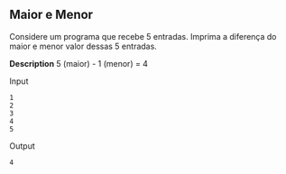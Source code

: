 ## Maior e Menor

Considere um programa que recebe 5 entradas. Imprima a diferença do maior e menor valor dessas 5 entradas.

**Description**
5 (maior) - 1 (menor) = 4

Input
```
1
2
3
4
5
```
Output
```
4
```

